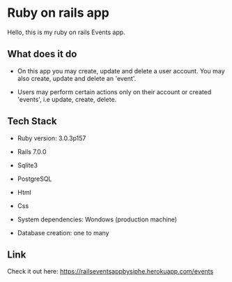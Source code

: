 # Ruby on rails app

Hello, this is my ruby on rails Events app.

## What does it do

- On this app you may create, update and delete a user account. You may also create, update and delete an 'event'.

- Users may perform certain actions only on their account or created 'events', i.e update, create, delete.

## Tech Stack

- Ruby version: 3.0.3p157

- Rails 7.0.0

- Sqlite3

- PostgreSQL

- Html

- Css

- System dependencies: Wondows (production machine)

- Database creation: one to many

## Link

Check it out here: https://railseventsappbysiphe.herokuapp.com/events
